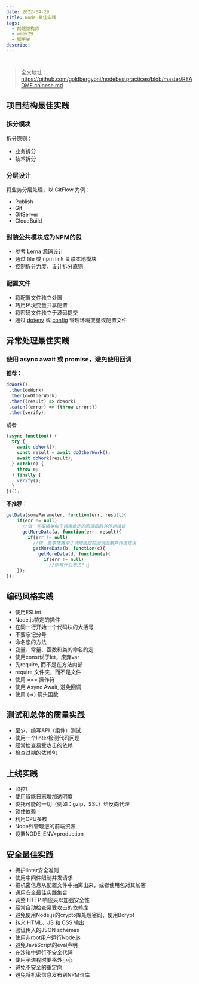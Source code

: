 ```yaml
---
date: 2022-04-29
title: Node 最佳实践
tags:
  - 前端架构师
  - week29
  - 脚手架
describe:
---
```


# 

> 全文地址：https://github.com/goldbergyoni/nodebestpractices/blob/master/README.chinese.md



## 项目结构最佳实践



### 拆分模块

拆分原则：

- 业务拆分
- 技术拆分



### 分层设计

将业务分层处理，以 GitFlow 为例：

- Publish
- Git
- GitServer
- CloudBuild



### 封装公共模块成为NPM的包

- 参考 Lerna 源码设计
- 通过 file 或 npm link 关联本地模块
- 控制拆分力度，设计拆分原则



### 配置文件

- 将配置文件独立处置
- 巧用环境变量共享配置
- 将密码文件独立于源码提交
- 通过 [dotenv](https://www.npmjs.com/package/dotenv) 或 [config](https://www.npmjs.com/package/config) 管理环境变量或配置文件



## 异常处理最佳实践



### 使用 async await 或 promise，避免使用回调

**推荐：**

```js
doWork()
 .then(doWork)
 .then(doOtherWork)
 .then((result) => doWork)
 .catch((error) => {throw error;})
 .then(verify);
```

或者

```js
(async function() {
  try {
    await doWork();
    const result = await doOtherWork();
    await doWork(result);
  } catch(e) {
    throw e;
  } finally {
    verify();
  } 
})();
```

**不推荐：**

```js
getData(someParameter, function(err, result){
    if(err != null)
      //做一些事情类似于调用给定的回调函数并传递错误
      getMoreData(a, function(err, result){
        if(err != null)
          //做一些事情类似于调用给定的回调函数并传递错误
          getMoreData(b, function(c){ 
            getMoreData(d, function(e){ 
              if(err != null)
                //你有什么想法? 
    });
});
```



## 编码风格实践

- 使用ESLint
- Node.js特定的插件
- 在同一行开始一个代码块的大括号
- 不要忘记分号
- 命名您的方法
- 变量、常量、函数和类的命名约定
- 使用const优于let，废弃var
- 先require, 而不是在方法内部
- require 文件夹，而不是文件
- 使用 === 操作符
- 使用 Async Await, 避免回调
- 使用 (=>) 箭头函数



## 测试和总体的质量实践

- 至少，编写API（组件）测试
- 使用一个linter检测代码问题
- 经常检查易受攻击的依赖
- 检查过期的依赖包



## 上线实践

- 监控!
- 使用智能日志增加透明度
- 委托可能的一切（例如：gzip，SSL）给反向代理
- 锁住依赖
- 利用CPU多核
- Node外管理您的前端资源
- 设置NODE_ENV=production



## 安全最佳实践

- 拥护linter安全准则
- 使用中间件限制并发请求
- 把机密信息从配置文件中抽离出来，或者使用包对其加密
- 通用安全最佳实践集合
- 调整 HTTP 响应头以加强安全性
- 经常自动检查易受攻击的依赖库
- 避免使用Node.js的crypto库处理密码，使用Bcrypt
- 转义 HTML、JS 和 CSS 输出
- 验证传入的JSON schemas
- 使用非root用户运行Node.js
- 避免JavaScript的eval声明
- 在沙箱中运行不安全代码
- 使用子进程时要格外小心
- 避免不安全的重定向
- 避免将机密信息发布到NPM仓库